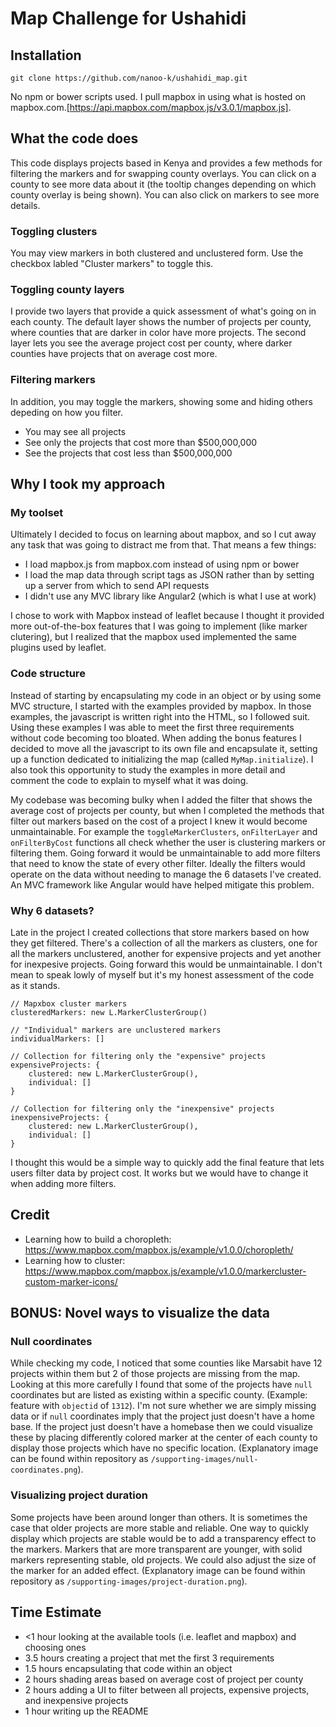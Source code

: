 # Map Challenge for Ushahidi

## Installation
`git clone https://github.com/nanoo-k/ushahidi_map.git`

No npm or bower scripts used. I pull mapbox in using what is hosted on mapbox.com.[https://api.mapbox.com/mapbox.js/v3.0.1/mapbox.js].




## What the code does
This code displays projects based in Kenya and provides a few methods for filtering the markers and for swapping county overlays. You can click on a county to see more data about it (the tooltip changes depending on which county overlay is being shown). You can also click on markers to see more details.

### Toggling clusters
You may view markers in both clustered and unclustered form. Use the checkbox labled "Cluster markers" to toggle this.

### Toggling county layers
I provide two layers that provide a quick assessment of what's going on in each county. The default layer shows the number of projects per county, where counties that are darker in color have more projects. The second layer lets you see the average project cost per county, where darker counties have projects that on average cost more.

### Filtering markers
In addition, you may toggle the markers, showing some and hiding others depeding on how you filter.
- You may see all projects
- See only the projects that cost more than $500,000,000
- See the projects that cost less than $500,000,000




## Why I took my approach
### My toolset
Ultimately I decided to focus on learning about mapbox, and so I cut away any task that was going to distract me from that. That means a few things:
- I load mapbox.js from mapbox.com instead of using npm or bower
- I load the map data through script tags as JSON rather than by setting up a server from which to send API requests
- I didn't use any MVC library like Angular2 (which is what I use at work)

I chose to work with Mapbox instead of leaflet because I thought it provided more out-of-the-box features that I was going to implement (like marker clutering), but I realized that the mapbox used implemented the same plugins used by leaflet.

### Code structure
Instead of starting by encapsulating my code in an object or by using some MVC structure, I started with the examples provided by mapbox. In those examples, the javascript is written right into the HTML, so I followed suit. Using these examples I was able to meet the first three requirements without code becoming too bloated. When adding the bonus features I decided to move all the javascript to its own file and encapsulate it, setting up a function dedicated to initializing the map (called `MyMap.initialize`). I also took this opportunity to study the examples in more detail and comment the code to explain to myself what it was doing.

My codebase was becoming bulky when I added the filter that shows the average cost of projects per county, but when I completed the methods that filter out markers based on the cost of a project I knew it would become unmaintainable. For example the `toggleMarkerClusters`, `onFilterLayer` and `onFilterByCost` functions all check whether the user is clustering markers or filtering them. Going forward it would be unmaintainable to add more filters that need to know the state of every other filter. Ideally the filters would operate on the data without needing to manage the 6 datasets I've created. An MVC framework like Angular would have helped mitigate this problem.

### Why 6 datasets?
Late in the project I created collections that store markers based on how they get filtered. There's a collection of all the markers as clusters, one for all the markers unclustered, another for expensive projects and yet another for inexpesive projects. Going forward this would be unmaintainable. I don't mean to speak lowly of myself but it's my honest assessment of the code as it stands.

```
// Mapxbox cluster markers
clusteredMarkers: new L.MarkerClusterGroup()

// "Individual" markers are unclustered markers
individualMarkers: []

// Collection for filtering only the "expensive" projects
expensiveProjects: {
    clustered: new L.MarkerClusterGroup(),
    individual: []
}

// Collection for filtering only the "inexpensive" projects
inexpensiveProjects: {
    clustered: new L.MarkerClusterGroup(),
    individual: []
}
```

I thought this would be a simple way to quickly add the final feature that lets users filter data by project cost. It works but we would have to change it when adding more filters.



## Credit
- Learning how to build a choropleth: https://www.mapbox.com/mapbox.js/example/v1.0.0/choropleth/
- Learning how to cluster: https://www.mapbox.com/mapbox.js/example/v1.0.0/markercluster-custom-marker-icons/




## BONUS: Novel ways to visualize the data

### Null coordinates
While checking my code, I noticed that some counties like Marsabit have 12 projects within them but 2 of those projects are missing from the map. Looking at this more carefully I found that some of the projects have `null` coordinates but are listed as existing within a specific county. (Example: feature with `objectid` of `1312`). I'm not sure whether we are simply missing data or if `null` coordinates imply that the project just doesn't have a home base. If the project just doesn't have a homebase then we could visualize these by placing differently colored marker at the center of each county to display those projects which have no specific location. (Explanatory image can be found within repository as `/supporting-images/null-coordinates.png`).

### Visualizing project duration
Some projects have been around longer than others. It is sometimes the case that older projects are more stable and reliable. One way to quickly display which projects are stable would be to add a transparency effect to the markers. Markers that are more transparent are younger, with solid markers representing stable, old projects. We could also adjust the size of the marker for an added effect. (Explanatory image can be found within repository as `/supporting-images/project-duration.png`).


## Time Estimate
- <1 hour looking at the available tools (i.e. leaflet and mapbox) and choosing ones
- 3.5 hours creating a project that met the first 3 requirements
- 1.5 hours encapsulating that code within an object
- 2 hours shading areas based on average cost of project per county
- 2 hours adding a UI to filter between all projects, expensive projects, and inexpensive projects
- 1 hour writing up the README
